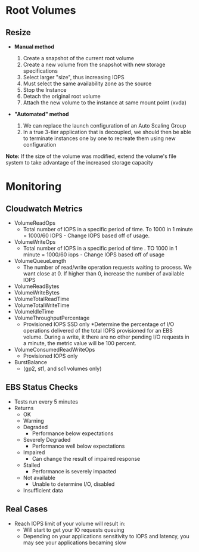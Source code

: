 # Root Volumes

## Resize

* **Manual method**

    1. Create a snapshot of the current root volume
    2. Create a new volume from the snapshot with new storage specifications
    3. Select larger "size", thus increasing IOPS
    4. Must select the same availability zone as the source
    5. Stop the Instance
    6. Detach the original root volume
    7. Attach the new volume to the instance at same mount point (xvda)

* **"Automated" method**
    1. We can replace the launch configuration of an Auto Scaling Group
    2. In a true 3-tier application that is decoupled, we should then be able to terminate instances one by one to recreate them using new configuration

**Note:** If the size of the volume was modified, extend the volume's file system to take advantage of the increased storage capacity


# Monitoring

## Cloudwatch Metrics

* VolumeReadOps
    * Total number of IOPS in a specific period of time. To 1000 in 1 minute = 1000/60 IOPS - Change IOPS based off of usage.
* VolumeWriteOps
    * Total number of IOPS in a specific period of time . TO 1000 in 1 minute = 1000/60 iops - Change IOPS based off of usage
* VolumeQueueLength
    * The number of read/write operation requests waiting to process. We want close at 0. If higher than 0, increase the number of available IOPS
* VolumeReadBytes
* VolumeWriteBytes
* VolumeTotalReadTime
* VolumeTotalWriteTime
* VolumeIdleTime
* VolumeThroughputPercentage
    * Provisioned IOPS SSD only
    *Determine the percentage of I/O operations delivered of the total IOPS provisioned for an EBS volume. During a write, it there are no other pending I/O requests in a minute, the metric value will be 100 percent.
* VolumeConsumedReadWriteOps
    * Provisioned IOPS only
* BurstBalance 
    * (gp2, st1, and sc1 volumes only)


## EBS Status Checks

* Tests run every 5 minutes
* Returns
    * OK
    * Warning
    * Degraded
        * Performance below expectations
    * Severely Degraded
        * Performance well below expectations
    * Impaired 
        * Can change the result of impaired response
    * Stalled
        * Performance is severely impacted
    * Not available
        * Unable to determine I/O, disabled
    * Insufficient data

## Real Cases

* Reach IOPS limit of your volume will result in:
    * Will start to get your IO requests queuing
    * Depending on your applications sensitivity to IOPS and latency, you may see your applications becaming slow